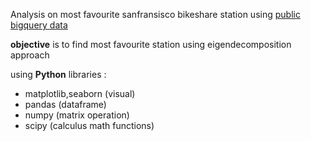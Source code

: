 Analysis on most favourite sanfransisco bikeshare station using [public bigquery data](https://console.cloud.google.com/bigquery?p=bigquery-public-data&d=austin_waste&t=waste_and_diversion&page=table&project=projectinitialajie&ws=!1m4!1m3!3m2!1sbigquery-public-data!2ssan_francisco_bikeshare)

**objective** is to find most favourite station using eigendecomposition approach

using **Python** libraries :
- matplotlib,seaborn (visual)
- pandas (dataframe)
- numpy (matrix operation)
- scipy (calculus math functions)